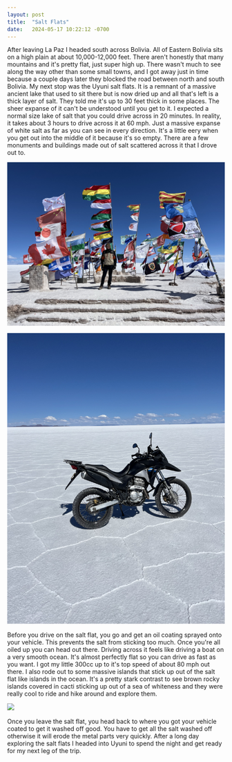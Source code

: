 ```yaml
---
layout: post
title:  "Salt Flats"
date:   2024-05-17 10:22:12 -0700
---
```


After leaving La Paz I headed south across Bolivia. All of Eastern Bolivia sits on a high plain at about 10,000-12,000 feet. There aren't honestly that many mountains and it's pretty flat, just super high up. There wasn't much to see along the way other than some small towns, and I got away just in time because a couple days later they blocked the road between north and south Bolivia. My next stop was the Uyuni salt flats. It is a remnant of a massive ancient lake that used to sit there but is now dried up and all that's left is a thick layer of salt. They told me it's up to 30 feet thick in some places. The sheer expanse of it can't be understood until you get to it. I expected a normal size lake of salt that you could drive across in 20 minutes. In reality, it takes about 3 hours to drive across it at 60 mph. Just a massive expanse of white salt as far as you can see in every direction. It's a little eery when you get out into the middle of it because it's so empty. There are a few monuments and buildings made out of salt scattered across it that I drove out to.

![](/images/IMG_5272.jpeg)

![](/images/IMG_5273.jpeg)

Before you drive on the salt flat, you go and get an oil coating sprayed onto your vehicle. This prevents the salt from sticking too much. Once you're all oiled up you can head out there. Driving across it feels like driving a boat on a very smooth ocean. It's almost perfectly flat so you can drive as fast as you want. I got my little 300cc up to it's top speed of about 80 mph out there. I also rode out to some massive islands that stick up out of the salt flat like islands in the ocean. It's a pretty stark contrast to see brown rocky islands covered in cacti sticking up out of a sea of whiteness and they were really cool to ride and hike around and explore them.

![](/images/IMG_5283.jpeg)

Once you leave the salt flat, you head back to where you got your vehicle coated to get it washed off good. You have to get all the salt washed off otherwise it will erode the metal parts very quickly. After a long day exploring the salt flats I headed into Uyuni to spend the night and get ready for my next leg of the trip.